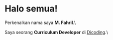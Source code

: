 # Halo semua! 

Perkenalkan nama saya **M. Fahril**.\

Saya seorang **Curriculum Developer** di [Dicoding](https://www.dicoding.com/).\

